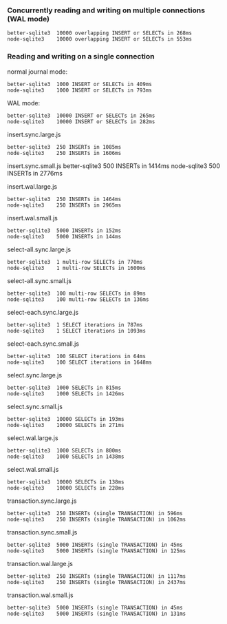 ### Concurrently reading and writing on multiple connections (WAL mode)
```
better-sqlite3	10000 overlapping INSERT or SELECTs in 268ms
node-sqlite3	10000 overlapping INSERT or SELECTs in 553ms
```

### Reading and writing on a single connection
normal journal mode:
```
better-sqlite3	1000 INSERT or SELECTs in 409ms
node-sqlite3	1000 INSERT or SELECTs in 793ms
```

WAL mode:
```
better-sqlite3	10000 INSERT or SELECTs in 265ms
node-sqlite3	10000 INSERT or SELECTs in 282ms
```

insert.sync.large.js
```
better-sqlite3	250 INSERTs in 1085ms
node-sqlite3	250 INSERTs in 1606ms
```

insert.sync.small.js
better-sqlite3	500 INSERTs in 1414ms
node-sqlite3	500 INSERTs in 2776ms

insert.wal.large.js
```
better-sqlite3	250 INSERTs in 1464ms
node-sqlite3	250 INSERTs in 2965ms
```

insert.wal.small.js
```
better-sqlite3	5000 INSERTs in 152ms
node-sqlite3	5000 INSERTs in 144ms
```

select-all.sync.large.js
```
better-sqlite3	1 multi-row SELECTs in 770ms
node-sqlite3	1 multi-row SELECTs in 1600ms
```

select-all.sync.small.js
```
better-sqlite3	100 multi-row SELECTs in 89ms
node-sqlite3	100 multi-row SELECTs in 136ms
```

select-each.sync.large.js
```
better-sqlite3	1 SELECT iterations in 787ms
node-sqlite3	1 SELECT iterations in 1093ms
```

select-each.sync.small.js
```
better-sqlite3	100 SELECT iterations in 64ms
node-sqlite3	100 SELECT iterations in 1648ms
```

select.sync.large.js
```
better-sqlite3	1000 SELECTs in 815ms
node-sqlite3	1000 SELECTs in 1426ms
```

select.sync.small.js
```
better-sqlite3	10000 SELECTs in 193ms
node-sqlite3	10000 SELECTs in 271ms
```

select.wal.large.js
```
better-sqlite3	1000 SELECTs in 800ms
node-sqlite3	1000 SELECTs in 1438ms
```

select.wal.small.js
```
better-sqlite3	10000 SELECTs in 138ms
node-sqlite3	10000 SELECTs in 228ms
```

transaction.sync.large.js
```
better-sqlite3	250 INSERTs (single TRANSACTION) in 596ms
node-sqlite3	250 INSERTs (single TRANSACTION) in 1062ms
```

transaction.sync.small.js
```
better-sqlite3	5000 INSERTs (single TRANSACTION) in 45ms
node-sqlite3	5000 INSERTs (single TRANSACTION) in 125ms
```

transaction.wal.large.js
```
better-sqlite3	250 INSERTs (single TRANSACTION) in 1117ms
node-sqlite3	250 INSERTs (single TRANSACTION) in 2437ms
```

transaction.wal.small.js
```
better-sqlite3	5000 INSERTs (single TRANSACTION) in 45ms
node-sqlite3	5000 INSERTs (single TRANSACTION) in 131ms
```